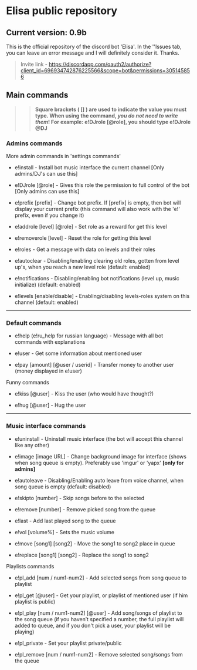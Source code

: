 # Elisa public repository
## Current version: 0.9b

This is the official repository of the discord bot 'Elisa'. In the ''Issues tab, you can leave an error message and I will definitely consider it. Thanks.

> Invite link - https://discordapp.com/oauth2/authorize?client_id=696934742876225566&scope=bot&permissions=305145856

  ## Main commands
>> __Square brackets ( [] ) are used to indicate the value you must type. When using the command, *you do not need to write them*! For example: e!DJrole [@role], you should type e!DJrole @DJ__

### Admins commands
More admin commands in 'settings commands'

- e!install - Install bot music interface the current channel [Only admins/DJ's can use this]

- e!DJrole [@role] - Gives this role the permission to full control of the bot [Only admins can use this]

- e!prefix [prefix] - Change bot prefix. If [prefix] is empty, then bot will display your current prefix (this command will also work with the 'e!' prefix, even if you change it)

- e!addrole [level] [@role] - Set role as a reward for get this level

- e!removerole [level] - Reset the role for getting this level

- e!roles - Get a message with data on levels and their roles

- e!autoclear - Disabling/enabling clearing old roles, gotten from level up's, when you reach a new level role (default: enabled)

- e!notifications - Disabling/enabling bot notifications (level up, music initialize) (default: enabled)

- e!levels [enable/disable] - Enabling/disabling levels-roles system on this channel (default: enabled)
***
### Default commands

- e!help (e!ru_help for russian language) - Message with all bot commands with explanations

- e!user - Get some information about mentioned user

- e!pay [amount] [@user / userid] - Transfer money to another user (money displayed in e!user)

Funny commands

- e!kiss [@user] - Kiss the user (who would have thought?)

- e!hug [@user] - Hug the user
***
### Music interface commands

- e!uninstall - Uninstall music interface (the bot will accept this channel like any other)

- e!image [image URL] - Change background image for interface (shows when song queue is empty). Preferably use 'imgur' or 'yapx' **[only for admins]**

- e!autoleave - Disabling/Enabling auto leave from voice channel, when song queue is empty (default: disabled)

- e!skipto [number] - Skip songs before to the selected

- e!remove [number] - Remove picked song from the queue

- e!last - Add last played song to the queue

- e!vol [volume%] - Sets the music volume

- e!move [song1] [song2] - Move the song1 to song2 place in queue

- e!replace [song1] [song2] - Replace the song1 to song2

Playlists commands

- e!pl_add [num / num1-num2] - Add selected songs from song queue to playlist

- e!pl_get [@user] - Get your playlist, or playlist of mentioned user (if him playlist is public)

- e!pl_play [num / num1-num2] [@user] - Add song/songs of playlist to the song queue (if you haven’t specified a number, the full playlist will added to queue, and if you don't pick a user, your playlist will be playing)

- e!pl_private - Set your playlist private/public

- e!pl_remove [num / num1-num2] - Remove selected song/songs from the queue

